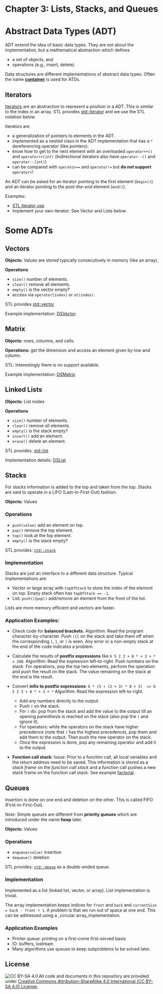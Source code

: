 # Chapter 3: Lists, Stacks, and Queues 

# Abstract Data Types (ADT)

ADT extend the idea of basic data types. They are not about the 
implementation, but a mathematical abstraction which defines

* a set of objects, and
* operations (e.g., insert, delete).

Data structures are different implementations of abstract data types.
Often the name [**container**](https://en.wikipedia.org/wiki/Container_(abstract_data_type)) is used for ATDs.

## Iterators

[Iterators](https://en.wikipedia.org/wiki/Iterator) are an abstraction to represent a position in a ADT. This is similar to the index in an array. STL provides [std::iterator](https://cplusplus.com/reference/iterator/iterator/?kw=iterator) and we use the STL notation below.

Iterators are
* a generalization of pointers to elements in the ADT.
* implemented as a nested class in the ADT implementation that has a `*` dereferencing operator (like pointers).
* know how to get to the next element with an overloaded `operator++()` and `operator++(int)` 
  (bidirectional iterators also have `operator--()` and `operator--(int)`)
* can be compared with `operator==` and `operator!=` but **do not support** `operator<`! 

An ADT can be asked for an iterator pointing to the first element (`begin()`) and 
an iterator pointing to the _past-the-end_ element (`end()`).


Examples: 
* [STL iterator use](Iterator)
* Implement your own iterator: See Vector and Lists below.

# Some ADTs

## Vectors

**Objects:** Values are stored typically consecutively in memory (like an array).

**Operations**
* `size()` number of elements.
* `clear()` remove all elements.
* `empty()` is the vector empty?
* access via `operator[index]` or `at(index)`.

STL provides [std::vector](https://cplusplus.com/reference/vector/vector/)

Example implementation: [DSVector](DSVector)

## Matrix

**Objects:** rows, columns, and cells.

**Operations:** get the dimension and access an element given by row and column.


STL: Interestingly there is no support available.

Example implementation: [DSMatrix](DSMatrix)

## Linked Lists

**Objects:** List nodes

**Operations**
* `size()` number of elements.
* `clear()` remove all elements.
* `empty()` is the stack empty?
* `insert()` add an element.
* `erase()` delete an element.

STL provides: [std::list](https://cplusplus.com/reference/list/list/)

Implementation details: [DSList](DSList)  

## Stacks

For stacks information is added to the top and taken from the top. Stacks are said to operate in a LIFO (Last-In-First-Out) fashion.

**Objects:** Values

### Operations
* `push(value)` add an element on top.
* `pop()`  remove the top element.
* `top()` look at the top element.
* `empty()` is the stack empty?

STL provides: [`std::stack`](https://cplusplus.com/reference/stack/stack/)

### Implementation

Stacks are just an interface to a different data structure. Typical implementations are:
* Vector or large array with `topOfStack` to store the index of the element on top. Empty stack often has `topOfStack == -1`.
* List: `push()`/`pop()` add/remove an element from the front of the list.

Lists are more memory efficient and vectors are faster.

### Application Examples: 
* Check code for **balanced brackets**.
  Algorithm: Read the program character-by-character. Push `({[` on the stack and take them off when the corresponding `)`, `}`, or `)` is seen. Any error or a non-empty stack at the end of the code indicates a problem.

* Calculate the results of **postfix expressions** like `6 5 2 3 + 8 * + 3 + * = 288`. 
  Algorithm: Read the expression left-to-right. Push numbers on the stack. For operations, pop the top two elements, perform the operation and push the result on the stack. The value remaining on the stack at the end is the result.

* Convert **infix to postfix expressions**: `6 * (5 + (2 + 3) * 8 + 3)  => 6 5 2 3 + 8 * + 3 + *`
  Algorithm: Read the expression left-to-right. 
  - Add any numbers directly to the output.
  - Push `(` on the stack.
  - For `)` do: pop from the stack and add the value to the output till an opening 
    parenthesis is reached on the stack (also pop the `(` and ignore it).
  - For operators: while the operators on the stack have higher precedence (note that `(` has the highest precedence), 
    pop them and add them to the output. 
    Then push the new operator on the stack.
  - Once the expression is done, pop any remaining operator and add it to the output.

* **Function call stack:** Issue: Prior to a function call, all local variables and the return address need to be saved.
  This information is stored as a _stack frame_ on the _function call stack_ 
  and a function call pushes a new stack frame on the function call stack.
  See example [factorial](../Chapter1_Programming/factorial).


## Queues

Insertion is done on one end and deletion on the other. This is called FIFO (First-In-First-Out).

_Note_: Simple queues are different from **priority queues** which are introduced under the name **heap** later.

**Objects:** Values

### Operations
* `enqueue(value)` insertion
* `dequeue()` deletion

STL provides: [`std::deque`](https://cplusplus.com/reference/deque/deque/) as a double-ended queue.

### Implementation

Implemented as a list (linked list, vector, or array). List implementation is trivial.

The array implementation keeps indices for `front` and `back` and `currentSize = back - front + 1`. A problem is that we run out of space at one end. This can be addressed using a _circular array_implementation.

### Application Examples

* Printer queue: printing on a first-come first-served basis
* IO: buffers, iostream 
* Many algorithms use queues to keep subproblems to be solved later.

## License

<img src="https://licensebuttons.net/l/by-sa/3.0/88x31.png" alt="CC BY-SA 4.0" align="left">

All code and documents in this repository are provided under [Creative Commons Attribution-ShareAlike 4.0 International (CC BY-SA 4.0) License.](https://creativecommons.org/licenses/by-sa/4.0/)
